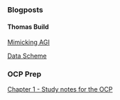 ### Blogposts
#### Thomas Build

[Mimicking AGI](https://github.com/hawk0120/blog/blob/main/Building-Thomas.md)

[Data Scheme](https://github.com/hawk0120/blog/blob/main/Building-Thomas-DataScheme.md)

### OCP Prep
[Chapter 1 - Study notes for the OCP](https://github.com/hawk0120/blog/blob/main/Ch%201%20-%20Building%20Blocks.md)
